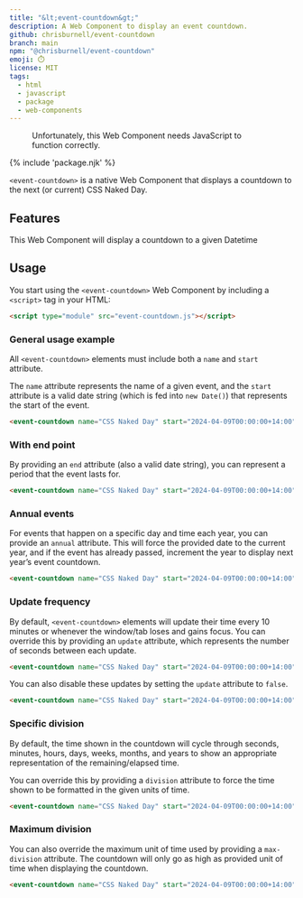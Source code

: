 ```yaml
---
title: "&lt;event-countdown&gt;"
description: A Web Component to display an event countdown.
github: chrisburnell/event-countdown
branch: main
npm: "@chrisburnell/event-countdown"
emoji: ⏱️
license: MIT
tags:
  - html
  - javascript
  - package
  - web-components
---
```


<script type="module" src="/js/components/event-countdown.js"></script>

<figure class=" [ box ] [ gamma ] ">
    <event-countdown name="CSS Naked Day" annual="true" start="{{ global.thisYear }}-04-09T00:00:00+14:00" end="{{ global.thisYear }}-04-09T23:59:59-12:00">Unfortunately, this Web Component needs JavaScript to function correctly.</event-countdown>
</figure>

{% include 'package.njk' %}

<code>&lt;event-countdown&gt;</code> is a native Web Component that displays a countdown to the next (or current) CSS Naked Day.

## Features

This Web Component will display a countdown to a given Datetime

## Usage

You start using the <code>&lt;event-countdown&gt;</code> Web Component by including a <code>&lt;script&gt;</code> tag in your HTML:

```html
<script type="module" src="event-countdown.js"></script>
```

### General usage example

All `<event-countdown>` elements must include both a `name` and `start` attribute.

The `name` attribute represents the name of a given event, and the `start` attribute is a valid date string (which is fed into `new Date()`) that represents the start of the event.

```html
<event-countdown name="CSS Naked Day" start="2024-04-09T00:00:00+14:00"></event-countdown>
```

### With end point

By providing an `end` attribute (also a valid date string), you can represent a period that the event lasts for.

```html
<event-countdown name="CSS Naked Day" start="2024-04-09T00:00:00+14:00" end="2024-04-09T23:59:59-12:00"></event-countdown>
```

### Annual events

For events that happen on a specific day and time each year, you can provide an `annual` attribute. This will force the provided date to the current year, and if the event has already passed, increment the year to display next year’s event countdown.

```html
<event-countdown name="CSS Naked Day" start="2024-04-09T00:00:00+14:00" end="2024-04-09T23:59:59-12:00" annual="true"></event-countdown>
```

### Update frequency

By default, `<event-countdown>` elements will update their time every 10 minutes or whenever the window/tab loses and gains focus. You can override this by providing an `update` attribute, which represents the number of seconds between each update.

```html
<event-countdown name="CSS Naked Day" start="2024-04-09T00:00:00+14:00" end="2024-04-09T23:59:59-12:00" update="1"></event-countdown>
```

You can also disable these updates by setting the `update` attribute to `false`.

```html
<event-countdown name="CSS Naked Day" start="2024-04-09T00:00:00+14:00" end="2024-04-09T23:59:59-12:00" update="false"></event-countdown>
```

### Specific division

By default, the time shown in the countdown will cycle through seconds, minutes, hours, days, weeks, months, and years to show an appropriate representation of the remaining/elapsed time.

You can override this by providing a `division` attribute to force the time shown to be formatted in the given units of time.

```html
<event-countdown name="CSS Naked Day" start="2024-04-09T00:00:00+14:00" end="2024-04-09T23:59:59-12:00" division="second"></event-countdown>
```

### Maximum division

You can also override the maximum unit of time used by providing a `max-division` attribute. The countdown will only go as high as provided unit of time when displaying the countdown.

```html
<event-countdown name="CSS Naked Day" start="2024-04-09T00:00:00+14:00" end="2024-04-09T23:59:59-12:00" max-division="minute"></event-countdown>
```
